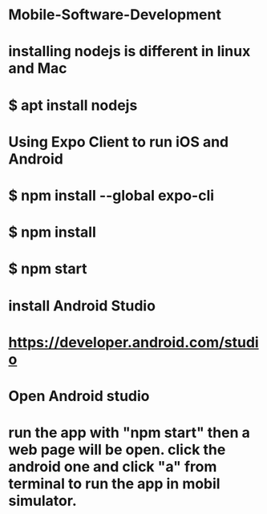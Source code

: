 # Mobile-Software-Development

# installing nodejs is different in linux and Mac
# $ apt install nodejs
# Using Expo Client to run iOS and Android
# $ npm install --global expo-cli
# $ npm install
# $ npm start 

# install Android Studio
# https://developer.android.com/studio
# Open Android studio 
# run the app with "npm start" then a web page will be open. click the android one and click "a" from terminal to run the app in mobil simulator.
